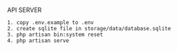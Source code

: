 API SERVER

    1. copy .env.example to .env
    2. create sqlite file in storage/data/database.sqlite
    3. php artisan bin:system reset
    4. php artisan serve
